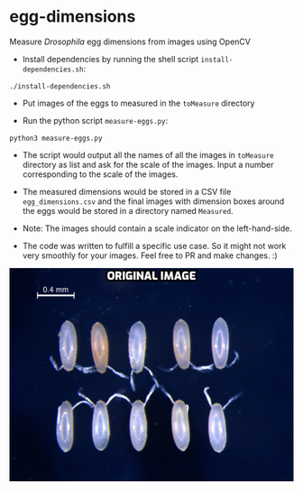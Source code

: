 # egg-dimensions

Measure *Drosophila* egg dimensions from images using OpenCV

* Install dependencies by running the shell script `install-dependencies.sh`:
```
./install-dependencies.sh
```
* Put images of the eggs to measured in the `toMeasure` directory

* Run the python script `measure-eggs.py`:
```
python3 measure-eggs.py
```

* The script would output all the names of all the images in `toMeasure` directory as list and ask for the scale of the images. Input a number corresponding to the scale of the images.

* The measured dimensions would be stored in a CSV file `egg_dimensions.csv` and the final images with dimension boxes around the eggs would be stored in a directory named `Measured`.

* Note: The images should contain a scale indicator on the left-hand-side.

* The code was written to fulfill a specific use case. So it might not work very smoothly for your images. Feel free to PR and make changes. :)

![](Image_processing.gif)
